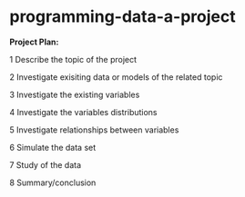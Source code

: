 # programming-data-a-project

**Project Plan:**

1 Describe the topic of the project

2 Investigate exisiting data or models of the related topic

3 Investigate the existing variables

4 Investigate the variables distributions

5 Investigate relationships between variables

6 Simulate the data set

7 Study of the data

8 Summary/conclusion